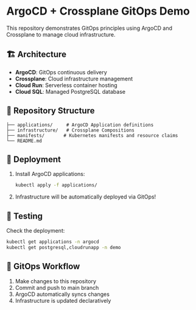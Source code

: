 # ArgoCD + Crossplane GitOps Demo

This repository demonstrates GitOps principles using ArgoCD and Crossplane to manage cloud infrastructure.

## 🏗️ Architecture

- **ArgoCD**: GitOps continuous delivery
- **Crossplane**: Cloud infrastructure management
- **Cloud Run**: Serverless container hosting
- **Cloud SQL**: Managed PostgreSQL database

## 📁 Repository Structure

```
├── applications/     # ArgoCD Application definitions
├── infrastructure/   # Crossplane Compositions
├── manifests/       # Kubernetes manifests and resource claims
└── README.md
```

## 🚀 Deployment

1. Install ArgoCD applications:
   ```bash
   kubectl apply -f applications/
   ```

2. Infrastructure will be automatically deployed via GitOps!

## 🧪 Testing

Check the deployment:
```bash
kubectl get applications -n argocd
kubectl get postgresql,cloudrunapp -n demo
```

## 🔄 GitOps Workflow

1. Make changes to this repository
2. Commit and push to main branch
3. ArgoCD automatically syncs changes
4. Infrastructure is updated declaratively
